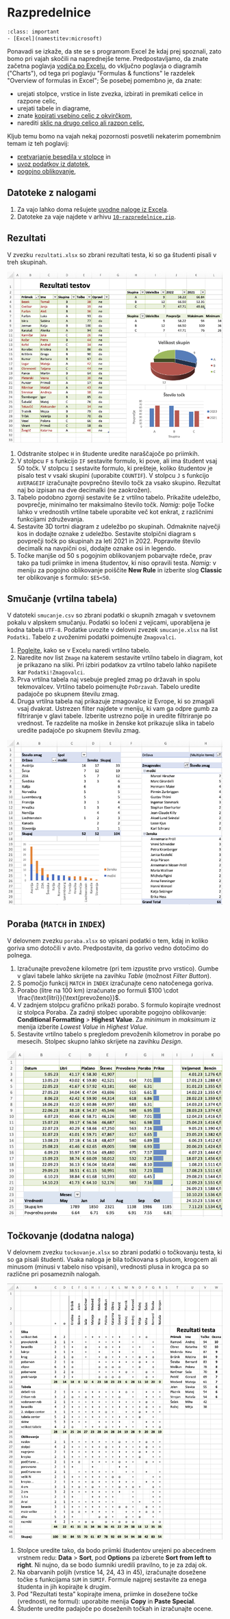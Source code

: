 # Razpredelnice

`````{admonition} Programska oprema
:class: important
- [Excel](namestitev:microsoft)
`````

Ponavadi se izkaže, da ste se s programom Excel že kdaj prej spoznali,
zato bomo pri vajah skočili na naprednejše teme.
Predpostavljamo, da znate začetna poglavja 
[vodiča po Excelu](https://support.microsoft.com/en-us/office/what-is-excel-94b00f50-5896-479c-b0c5-ff74603b35a3),
do vključno poglavja o diagramih ("Charts"), od tega pri poglavju "Formulas & functions" le razdelek "Overview of formulas in Excel"; 
Še posebej pomembno je, da znate:

- urejati stolpce, vrstice in liste zvezka, izbirati in premikati celice in razpone celic,
- urejati tabele in diagrame,
- znate [kopirati vsebino celic z okvirčkom](https://support.microsoft.com/en-us/office/fill-data-automatically-in-worksheet-cells-74e31bdd-d993-45da-aa82-35a236c5b5db), 
- narediti [sklic na drugo celico ali razpon celic](https://support.microsoft.com/en-us/office/overview-of-formulas-in-excel-ecfdc708-9162-49e8-b993-c311f47ca173),

Kljub temu bomo na vajah nekaj pozornosti posvetili nekaterim pomembnim temam iz teh poglavij:

- [pretvarjanje besedila v stolpce](https://support.microsoft.com/en-us/office/split-text-into-different-columns-with-the-convert-text-to-columns-wizard-30b14928-5550-41f5-97ca-7a3e9c363ed7) in
- [uvoz podatkov iz datotek](https://support.microsoft.com/en-us/office/import-or-export-text-txt-or-csv-files-5250ac4c-663c-47ce-937b-339e391393ba),
- [pogojno oblikovanje](https://support.microsoft.com/en-us/office/conditional-formatting-7957ee2d-c54e-4230-961f-175fad32972c),

## Datoteke z nalogami

1. Za vajo lahko doma rešujete [uvodne naloge iz Excela](10-razpredelnice/excel-uvodne.zip).
2. Datoteke za vaje najdete v arhivu [`10-razpredelnice.zip`](10-razpredelnice/10-razpredelnice.zip).

## Rezultati

V zvezku `rezultati.xlsx` so zbrani rezultati testa, ki so ga študenti
pisali v treh skupinah.

![image](10-razpredelnice/rezultati.png)

1.  Odstranite stolpec `H` in študente uredite naraščajoče po
    priimkih.
2.  V stolpcu `F` s funkcijo `IF` sestavite formulo, ki pove, ali
    ima študent vsaj $50$ točk. V stolpcu `I` sestavite formulo, ki
    prešteje, koliko študentov je pisalo test v vsaki skupini (uporabite
    `COUNTIF`). V stolpcu `J` s funkcijo `AVERAGEIF` izračunajte
    povprečno število točk za vsako skupino. Rezultat naj bo izpisan na
    dve decimalki (ne zaokrožen).
3.  Tabelo podobno zgornji sestavite še z vrtilno tabelo. Prikažite
    udeležbo, povprečje, minimalno ter maksimalno število točk. *Namig:*
    polje Točke lahko v vrednostih vrtilne tabele uporabite več kot
    enkrat, z različnimi funkcijami združevanja.
4.  Sestavite 3D tortni diagram z udeležbo po skupinah. Odmaknite
    največji kos in dodajte oznake z udeležbo. Sestavite stolpični
    diagram s povprečji točk po skupinah za leti 2021 in 2022. Popravite
    število decimalk na navpični osi, dodajte oznake osi in legendo.
5.  Točke manjše od $50$ s pogojnim oblikovanjem pobarvajte rdeče, prav
    tako pa tudi priimke in imena študentov, ki niso opravili testa.
    *Namig:* v meniju za pogojno oblikovanje poiščite **New Rule** in izberite slog
    **Classic** ter oblikovanje s formulo: `$E5<50`.

## Smučanje (vrtilna tabela)

V datoteki `smucanje.csv` so zbrani podatki o skupnih zmagah v
svetovnem pokalu v alpskem smučanju. Podatki so ločeni z vejicami,
uporabljena je kodna tabela `UTF-8`. Podatke uvozite v delovni zvezek
`smucanje.xlsx` na list `Podatki`. 
Tabelo z uvoženimi podatki poimenujte `Zmagovalci`. 

1.  [Poglejte](https://support.microsoft.com/en-us/office/create-a-pivottable-to-analyze-worksheet-data-a9a84538-bfe9-40a9-a8e9-f99134456576), 
    kako se v Excelu naredi vrtilno tabelo.
2.  Naredite nov list `Zmage` na katerem sestavite vrtilno tabelo in diagram, 
    kot je prikazano na sliki.
    Pri izbiri podatkov za vrtilno tabelo lahko napišete kar `Podatki!Zmagovalci`.
3.  Prva vrtilna tabela naj vsebuje pregled zmag po državah in spolu
    tekmovalcev. Vrtilno tabelo poimenujte `PoDrzavah`. Tabelo uredite
    padajoče po skupnem številu zmag.
4.  Druga vrtilna tabela naj prikazuje zmagovalce iz Evrope, ki so zmagali
    vsaj dvakrat. Ustrezen filter najdete v meniju, ki vam ga odpre gumb za
    filtriranje v glavi tabele. Izberite ustrezno polje in uredite
    filtriranje po vrednost. Te razdelite na moške in ženske kot prikazuje
    slika in tabelo uredite padajoče po skupnem številu zmag.

![image](10-razpredelnice/smucanje.png)

## Poraba (`MATCH` in `INDEX`)

V delovnem zvezku `poraba.xlsx` so vpisani podatki o tem, kdaj in
koliko goriva smo dotočili v avto. Predpostavite, da gorivo vedno
dotočimo do polnega.

1.  Izračunajte prevožene kilometre (pri tem izpustite prvo vrstico).
    Gumbe v glavi tabele lahko skrijete na zavihku *Table* (možnost
    *Filter Button*).
2.  S pomočjo funkcij `MATCH` in `INDEX` izračunajte ceno natočenega
    goriva.
3.  Porabo (litre na 100 km) izračunate po formuli
    $100 \cdot \frac{\text{litri}}{\text{prevoženo}}$.
4.  V zadnjem stolpcu grafično prikaži porabo. S formulo kopirajte
    vrednost iz stolpca Poraba. Za zadnji stolpec uporabite pogojno
    oblikovanje: **Conditional Formatting** > **Highest Value**. 
    Za *minimum* in *maksimum* iz menija izberite *Lowest
    Value* in *Highest Value*.
5.  Sestavite vrtilno tabelo s pregledom prevoženih kilometrov in porabe
    po mesecih. Stolpec skupno lahko skrijete na zavihku *Design*.

![image](10-razpredelnice/poraba.png)

## Točkovanje (dodatna naloga)

V delovnem zvezku `tockovanje.xlsx` so zbrani podatki o točkovanju
testa, ki so ga pisali študenti. Vsaka naloga je bila točkovana s
plusom, krogcem ali minusom (minusi v tabelo niso vpisani), vrednosti
plusa in krogca pa so različne pri posameznih nalogah.

![image](10-razpredelnice/tockovanje.png)

1.  Stolpce uredite tako, da bodo priimki študentov urejeni po abecednem
    vrstnem redu: **Data** > **Sort**, pod **Options** pa izberete **Sort from left to right**. 
    Ni nujno, da se bodo šumniki uredili pravilno, to je za zdaj ok.
2.  Na obarvanih poljih (vrstice 14, 24, 43 in 45), izračunajte dosežene
    točke s funkcijama `SUM` in `SUMIF`. Formule najprej sestavite
    za enega študenta in jih kopirajte k drugim.
3.  Pod "Rezultati testa" kopirajte imena, priimke in dosežene
    točke (vrednosti, ne formul): uporabite menija **Copy** in **Paste Special**.
4.  Študente uredite padajoče po doseženih točkah in izračunajte ocene.

